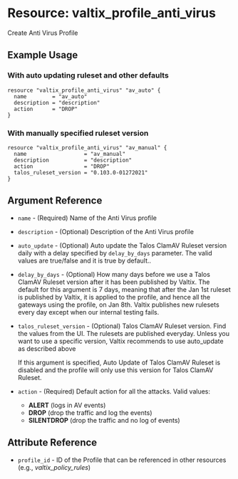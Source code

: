 # Resource: valtix_profile_anti_virus
Create Anti Virus Profile

## Example Usage

### With auto updating ruleset and other defaults
```hcl
resource "valtix_profile_anti_virus" "av_auto" {
  name        = "av_auto"
  description = "description"
  action      = "DROP"
}
```

### With manually specified ruleset version
```hcl
resource "valtix_profile_anti_virus" "av_manual" {
  name                  = "av_manual"
  description           = "description"
  action                = "DROP"
  talos_ruleset_version = "0.103.0-01272021"
}
```

## Argument Reference
* `name` - (Required) Name of the Anti Virus profile
* `description` - (Optional) Description of the Anti Virus profile
* `auto_update` - (Optional) Auto update the Talos ClamAV Ruleset version daily with a delay specified by `delay_by_days` parameter. The valid values are true/false and it is true by default..
* `delay_by_days` - (Optional) How many days before we use a Talos ClamAV Ruleset version after it has been published by Valtix. The default for this argument is 7 days, meaning that after the Jan 1st ruleset is published by Valtix, it is applied to the profile, and hence all the gateways using the profile, on Jan 8th. Valtix publishes new rulesets every day except when our internal testing fails.
* `talos_ruleset_version` - (Optional) Talos ClamAV Ruleset version. Find the values from the UI. The rulesets are published everyday. Unless you want to use a specific version, Valtix recommends to use auto_update as described above

  If this argument is specified, Auto Update of Talos ClamAV Ruleset is disabled and the profile will only use this version for Talos ClamAV Ruleset.

* `action` - (Required) Default action for all the attacks. Valid values:
    * **ALERT** (logs in AV events)
    * **DROP** (drop the traffic and log the events)
    * **SILENTDROP** (drop the traffic and no log of events)

## Attribute Reference
* `profile_id` - ID of the Profile that can be referenced in other resources (e.g., *valtix_policy_rules*)